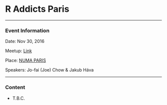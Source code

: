 # R Addicts Paris

---

### Event Information

Date: Nov 30, 2016

Meetup: [Link](https://www.meetup.com/rparis/events/235437197/)

Place: [NUMA PARIS](https://maps.google.com/maps?f=q&hl=en&q=39%2C+rue+du+Caire+75002%2C+Paris%2C+fr) 

Speakers: Jo-fai (Joe) Chow & Jakub Háva

---

### Content

- T.B.C.



